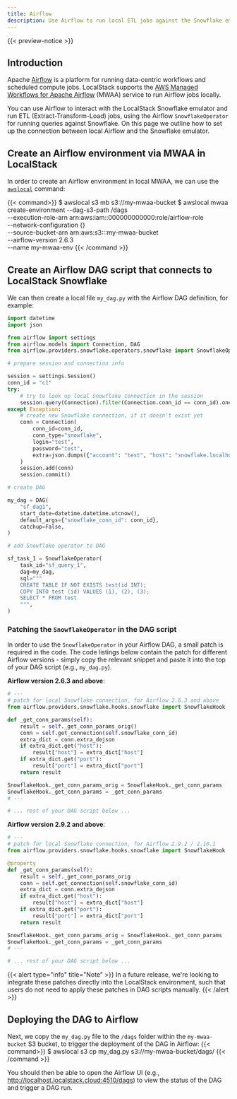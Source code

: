 ```yaml
---
title: Airflow
description: Use Airflow to run local ETL jobs against the Snowflake emulator
---
```


{{< preview-notice >}}

## Introduction
 
Apache [Airflow](https://airflow.apache.org) is a platform for running data-centric workflows and scheduled compute jobs.
LocalStack supports the [AWS Managed Workflows for Apache Airflow](https://docs.localstack.cloud/user-guide/aws/mwaa/) (MWAA) service to run Airflow jobs locally.

You can use Airflow to interact with the LocalStack Snowflake emulator and run ETL (Extract-Transform-Load) jobs, using the Airflow `SnowflakeOperator` for running queries against Snowflake.
On this page we outline how to set up the connection between local Airflow and the Snowflake emulator.

## Create an Airflow environment via MWAA in LocalStack

In order to create an Airflow environment in local MWAA, we can use the [`awslocal`](https://github.com/localstack/awscli-local) command:

{{< command>}}
$ awslocal s3 mb s3://my-mwaa-bucket
$ awslocal mwaa create-environment --dag-s3-path /dags \
        --execution-role-arn arn:aws:iam::000000000000:role/airflow-role \
        --network-configuration {} \
        --source-bucket-arn arn:aws:s3:::my-mwaa-bucket \
        --airflow-version 2.6.3 \
        --name my-mwaa-env
{{< /command >}}

## Create an Airflow DAG script that connects to LocalStack Snowflake

We can then create a local file `my_dag.py` with the Airflow DAG definition, for example:
```python
import datetime
import json

from airflow import settings
from airflow.models import Connection, DAG
from airflow.providers.snowflake.operators.snowflake import SnowflakeOperator

# prepare session and connection info

session = settings.Session()
conn_id = "c1"
try:
    # try to look up local Snowflake connection in the session
    session.query(Connection).filter(Connection.conn_id == conn_id).one()
except Exception:
    # create new Snowflake connection, if it doesn't exist yet
    conn = Connection(
        conn_id=conn_id,
        conn_type="snowflake",
        login="test",
        password="test",
        extra=json.dumps({"account": "test", "host": "snowflake.localhost.localstack.cloud", "port": 4566})
    )
    session.add(conn)
    session.commit()

# create DAG

my_dag = DAG(
    "sf_dag1",
    start_date=datetime.datetime.utcnow(),
    default_args={"snowflake_conn_id": conn_id},
    catchup=False,
)

# add Snowflake operator to DAG

sf_task_1 = SnowflakeOperator(
    task_id="sf_query_1",
    dag=my_dag,
    sql="""
    CREATE TABLE IF NOT EXISTS test(id INT);
    COPY INTO test (id) VALUES (1), (2), (3);
    SELECT * FROM test
    """,
)
```

### Patching the `SnowflakeOperator` in the DAG script

In order to use the `SnowflakeOperator` in your Airflow DAG, a small patch is required in the code.
The code listings below contain the patch for different Airflow versions - simply copy the relevant snippet and paste it into the top of your DAG script (e.g., `my_dag.py`).

**Airflow version 2.6.3 and above**:
```python
# ---
# patch for local Snowflake connection, for Airflow 2.6.3 and above
from airflow.providers.snowflake.hooks.snowflake import SnowflakeHook

def _get_conn_params(self):
    result = self._get_conn_params_orig()
    conn = self.get_connection(self.snowflake_conn_id)
    extra_dict = conn.extra_dejson
    if extra_dict.get("host"):
        result["host"] = extra_dict["host"]
    if extra_dict.get("port"):
        result["port"] = extra_dict["port"]
    return result

SnowflakeHook._get_conn_params_orig = SnowflakeHook._get_conn_params
SnowflakeHook._get_conn_params = _get_conn_params
# ---

# ... rest of your DAG script below ...
```

**Airflow version 2.9.2 and above**:
```python
# ---
# patch for local Snowflake connection, for Airflow 2.9.2 / 2.10.1
from airflow.providers.snowflake.hooks.snowflake import SnowflakeHook

@property
def _get_conn_params(self):
    result = self._get_conn_params_orig
    conn = self.get_connection(self.snowflake_conn_id)
    extra_dict = conn.extra_dejson
    if extra_dict.get("host"):
        result["host"] = extra_dict["host"]
    if extra_dict.get("port"):
        result["port"] = extra_dict["port"]
    return result

SnowflakeHook._get_conn_params_orig = SnowflakeHook._get_conn_params
SnowflakeHook._get_conn_params = _get_conn_params
# ---

# ... rest of your DAG script below ...
```

{{< alert type="info" title="Note" >}}
In a future release, we're looking to integrate these patches directly into the LocalStack environment, such that users do not need to apply these patches in DAG scripts manually.
{{< /alert >}}

## Deploying the DAG to Airflow

Next, we copy the `my_dag.py` file to the `/dags` folder within the `my-mwaa-bucket` S3 bucket, to trigger the deployment of the DAG in Airflow:
{{< command>}}
$ awslocal s3 cp my_dag.py s3://my-mwaa-bucket/dags/
{{< /command >}}

You should then be able to open the Airflow UI (e.g., http://localhost.localstack.cloud:4510/dags) to view the status of the DAG and trigger a DAG run.